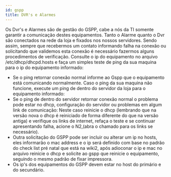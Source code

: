 ```yaml
---
id: gspp
title: DVR's e Alarmes
---
```


Os Dvr's e Alarmes são de gestão do GSPP, cabe a nós da TI somente garantir a comunicação destes equipamentos.
Tanto o Alarme quanto o Dvr são conectados na rede da loja e fixados nos nossos servidores.
Sendo assim, sempre que recebermos um contato informando falha na conexão ou solicitando que validemos esta conexão é necessário fazermos alguns procedimentos de verificação.
Consulte o ip do equipamento no arquivo /etc/dhcp/dhcpd.hosts e faça um simples teste de ping da sua maquina para o ip do equipamento informado:
* Se o ping retornar conexão normal informe ao Gspp que o equipamento está comunicando normalmente.
Caso o ping da sua maquina não funcione, execute um ping de dentro do servidor da loja para o equipamento informado:
* Se o ping de dentro do servidor retornar conexão normal o problema pode estar no dhcp, configuração do servidor ou problemas em algum link de comunicação:
Neste caso reinicie o dhcp (lembrando que na versão nova o dhcp é reiniciado de forma diferente do que na versão antiga) e verifique os links de internet, refaça o teste e se continuar apresentando falha, acione o N2,(abra o chamado para os links se necessário).
* Outra solicitação do GSPP pode ser incluir ou alterar um ip no hosts, eles informarão o mac address e o ip será definido com base no padrão do check list pré natal que está na wiki2, após adioconar o ip e mac no arquivo reinicie o dhcp e solicite ao gspp que reinicie o equipamento, seguindo o mesmo padrão de fixar impressora.
* Os ip's dos equipamentos do GSPP devem estar no host do primário e do secundário.

